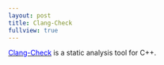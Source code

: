 ```yaml
---
layout: post
title: Clang-Check
fullview: true
---
```


[<span style="color: blue">Clang-Check</span>](http://clang.llvm.org/docs/ClangCheck.html) is a static analysis tool for C++.
